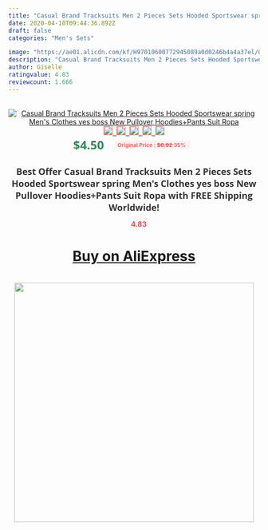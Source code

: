 ```yaml
---
title: "Casual Brand Tracksuits Men 2 Pieces Sets Hooded Sportswear spring Men's Clothes yes boss New Pullover Hoodies+Pants Suit Ropa"
date: 2020-04-10T09:44:36.892Z
draft: false
categories: "Men's Sets"

image: "https://ae01.alicdn.com/kf/H97010600772945089a0d0246b4a4a37el/Casual-Brand-Tracksuits-Men-2-Pieces-Sets-Hooded-Sportswear-spring-Men-s-Clothes-yes-boss-New.jpg"
description: "Casual Brand Tracksuits Men 2 Pieces Sets Hooded Sportswear spring Men's Clothes yes boss New Pullover Hoodies+Pants Suit Ropa"
author: Giselle
ratingvalue: 4.83
reviewcount: 1.666
---
```

<br>
<div style="text-align: center;">
<a href="https://s.click.aliexpress.com/e/_AXgoy9" target="_blank" rel="nofollow noopener noreferrer"><img alt="Casual Brand Tracksuits Men 2 Pieces Sets Hooded Sportswear spring Men's Clothes yes boss New Pullover Hoodies+Pants Suit Ropa" class="magnifier-image" src="https://ae01.alicdn.com/kf/H97010600772945089a0d0246b4a4a37el/Casual-Brand-Tracksuits-Men-2-Pieces-Sets-Hooded-Sportswear-spring-Men-s-Clothes-yes-boss-New.jpg_640x640.jpg">
<br>
<img style="border:1px solid salmon" src="https://ae01.alicdn.com/kf/H97010600772945089a0d0246b4a4a37el/Casual-Brand-Tracksuits-Men-2-Pieces-Sets-Hooded-Sportswear-spring-Men-s-Clothes-yes-boss-New.jpg_120x120.jpg">&nbsp;&nbsp;<img style="border:1px solid salmon" src="https://ae01.alicdn.com/kf/H562dc7ebefec40a7b5371e3edde30df1Q/Casual-Brand-Tracksuits-Men-2-Pieces-Sets-Hooded-Sportswear-spring-Men-s-Clothes-yes-boss-New.jpg_120x120.jpg">&nbsp;&nbsp;<img style="border:1px solid salmon" src="https://ae01.alicdn.com/kf/He5b72e85ca2b47db8a4e52295bcce7daJ/Casual-Brand-Tracksuits-Men-2-Pieces-Sets-Hooded-Sportswear-spring-Men-s-Clothes-yes-boss-New.jpg_120x120.jpg">&nbsp;&nbsp;<img style="border:1px solid salmon" src="https://ae01.alicdn.com/kf/H94ed827d2e7f46f689458550994cd8b3X/Casual-Brand-Tracksuits-Men-2-Pieces-Sets-Hooded-Sportswear-spring-Men-s-Clothes-yes-boss-New.jpg_120x120.jpg">&nbsp;&nbsp;<img style="border:1px solid salmon" src="https://ae01.alicdn.com/kf/Hdf99040b6631497d936507bf40ef0df1M/Casual-Brand-Tracksuits-Men-2-Pieces-Sets-Hooded-Sportswear-spring-Men-s-Clothes-yes-boss-New.jpg_120x120.jpg"></a></div><br0>
<div style="text-align: center;"><span style="background-color: white; border: 0px; box-sizing: border-box; color: seagreen; display: inline-block; font-family: &quot;open sans&quot; , &quot;arial&quot; , &quot;helvetica&quot; , sans-serif , &quot;heiti&quot;; font-size: 24px; font-stretch: inherit; font-weight: 700; line-height: inherit; margin: 0px 10px 0px 0px; padding: 0px; vertical-align: middle;">$4.50 </span>
<span style="background: rgb(255 , 241 , 241); border-radius: 3px; border: 0px; box-sizing: border-box; color: #ff4747; display: inline-block; font-family: inherit; font-size: 12px; font-stretch: inherit; font-style: inherit; font-variant: inherit; font-weight: 600; line-height: inherit; margin: 0px; padding: 2px 5px; transform: scale(0.9); vertical-align: middle;">Original Price : <b style="text-decoration: line-through;">$6.92 </b> 35%&nbsp;&nbsp;</span></div>
<h1 style="color: #333333; display: inline-block; font-family: &quot;open sans&quot; , &quot;arial&quot; , &quot;helvetica&quot; , sans-serif , &quot;heiti&quot;; font-size: 18px; font-stretch: inherit; font-weight: 700; text-align: center;">Best Offer Casual Brand Tracksuits Men 2 Pieces Sets Hooded Sportswear spring Men's Clothes yes boss New Pullover Hoodies+Pants Suit Ropa with FREE Shipping Worldwide!</h1>
<div style="color: #ff4747; text-align: center;">
<img src="https://4.bp.blogspot.com/-M0ZcTcb-5uY/XleCXlxnR4I/AAAAAAAAAEc/OrjgMkXV1oMQFaCRZj5HQwOCBcu3w1FegCPcBGAYYCw/s1600/star.png" style="height: 15px;">&nbsp;<b>4.83</b></div>
<div class="button_cont" align="center"><a class="buynow_a" href="https://s.click.aliexpress.com/e/_AXgoy9" target="_blank" rel="nofollow noopener noreferrer"><H1>Buy on AliExpress</H1></a></div><br>
<div class="separator" style="clear: both; text-align: center;">
<img src="https://lh3.googleusercontent.com/-pTy5HemUv9M/XlePHvY0dAI/AAAAAAAAAE4/0nX5iRUoIWY8eMW9Dpxeirr157OZliDIgCLcBGAsYHQ/s1600/badge.gif" width="480">
</div>
